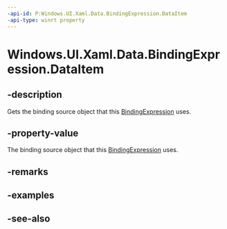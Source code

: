 ```yaml
---
-api-id: P:Windows.UI.Xaml.Data.BindingExpression.DataItem
-api-type: winrt property
---
```


<!-- Property syntax
public object DataItem { get; }
-->

# Windows.UI.Xaml.Data.BindingExpression.DataItem

## -description
Gets the binding source object that this [BindingExpression](bindingexpression.md) uses.



## -property-value
The binding source object that this [BindingExpression](bindingexpression.md) uses.

## -remarks

## -examples

## -see-also
